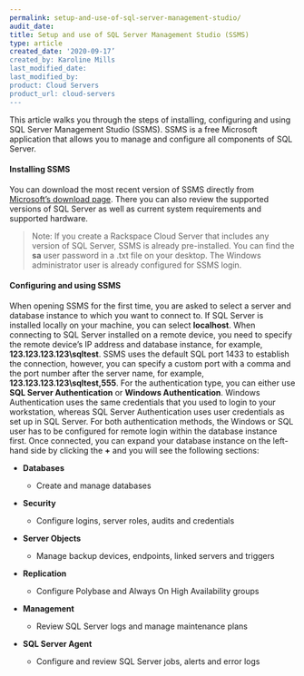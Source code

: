 ```yaml
---
permalink: setup-and-use-of-sql-server-management-studio/
audit_date:
title: Setup and use of SQL Server Management Studio (SSMS)
type: article
created_date: '2020-09-17’
created_by: Karoline Mills
last_modified_date:
last_modified_by:
product: Cloud Servers
product_url: cloud-servers
---
```



This article walks you through the steps of installing, configuring and using SQL Server Management Studio (SSMS). SSMS is a free Microsoft application that allows you to manage and configure all components of SQL Server.

#### Installing SSMS

You can download the most recent version of SSMS directly from [Microsoft’s download page](https://docs.microsoft.com/en-us/sql/ssms/download-sql-server-management-studio-ssms?view=sql-server-ver15#download-ssms). There you can also review the supported versions of SQL Server as well as current system requirements and supported hardware.

> Note: If you create a Rackspace Cloud Server that includes any version of SQL Server, SSMS is already pre-installed. You can find the **sa** user password in a .txt file on your desktop. The Windows administrator user is already configured for SSMS login.


#### Configuring and using SSMS

When opening SSMS for the first time, you are asked to select a server and database instance to which you want to connect to. If SQL Server is installed locally on your machine, you can select **localhost**. When connecting to SQL Server installed on a remote device, you need to specify the remote device’s IP address and database instance, for example, **123.123.123.123\sqltest**. SSMS uses the default SQL port 1433 to establish the connection, however, you can specify a custom port with a comma and the port number after the server name, for example, **123.123.123.123\sqltest,555**.
For the authentication type, you can either use **SQL Server Authentication** or **Windows Authentication**. Windows Authentication uses the same credentials that you used to login to your workstation, whereas SQL Server Authentication uses user credentials as set up in SQL Server. For both authentication methods, the Windows or SQL user has to be configured for remote login within the database instance first. 
Once connected, you can expand your database instance on the left-hand side by clicking the **+** and you will see the following sections:

-	**Databases**
       - Create and manage databases

-	**Security**
       - Configure logins, server roles, audits and credentials

-	**Server Objects**
       - Manage backup devices, endpoints, linked servers and triggers

-	**Replication** 
       - Configure Polybase and Always On High Availability groups

-	**Management**
       - Review SQL Server logs and manage maintenance plans

-	**SQL Server Agent**
       - Configure and review SQL Server jobs, alerts and error logs
